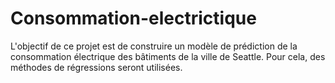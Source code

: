 # Consommation-electrictique
L'objectif de ce projet est de construire un modèle de prédiction de la consommation électrique des bâtiments de la ville de Seattle. Pour cela, des méthodes de régressions seront utilisées.

